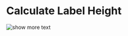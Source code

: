 # Calculate Label Height

![show more text](http://github.com/shayinqi/calculateLabelHeight/raw/master/gif/textHeight.gif)


